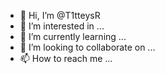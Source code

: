 - 👋 Hi, I’m @T1tteysR
- 👀 I’m interested in ...
- 🌱 I’m currently learning ...
- 💞️ I’m looking to collaborate on ...
- 📫 How to reach me ...

<!---
T1tteysR/T1tteysR is a ✨ special ✨ repository because its `README.md` (this file) appears on your GitHub profile.
You can click the Preview link to take a look at your changes.
--->
